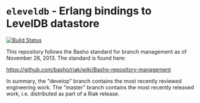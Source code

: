 # `eleveldb` - Erlang bindings to LevelDB datastore 

[![Build Status](https://secure.travis-ci.org/basho/eleveldb.png?branch=master)](http://travis-ci.org/basho/eleveldb)

This repository follows the Basho standard for branch management 
as of November 28, 2013.  The standard is found here:

https://github.com/basho/riak/wiki/Basho-repository-management

In summary, the "develop" branch contains the most recently reviewed
engineering work.  The "master" branch contains the most recently
released work, i.e. distributed as part of a Riak release.
